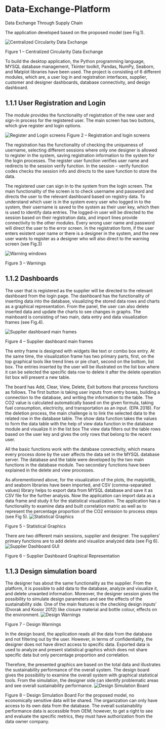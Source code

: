 # Data-Exchange-Platform
Data Exchange Through Supply Chain 

The application developed based on the proposed model (see Fig.1).

![Centralized Circularity Data Exchange](https://github.com/csafarli/Data-Exchange-Platform/blob/master/.idea/Picture%201.png)

Figure 1 – Centralized Circularity Data Exchange
 
To build the desktop application, the Python programming language, MYSQL database management, Tkinter toolkit, Pandas, NumPy, Seaborn, and Matplot libraries have been used. The project is consisting of 6 different modules, which are, a user log in and registration interfaces, supplier, customer and designer dashboards, database connectivity, and design dashboard.

## 1.1.1 User Registration and Login
The module provides the functionality of registration of the new user and sign-in process for the registered user. The main screen has two buttons, which give register and login options.

![Register and Login screens](https://github.com/csafarli/Data-Exchange-Platform/blob/master/.idea/login%20register.png)
Figure 2 – Registration and login screens
   
The registration has the functionality of checking the uniqueness of username, selecting different sessions where only one designer is allowed to register in the system, saving registration information to the system for the login processes.
The register user function verifies user name and redirects to the session verify function.
In the session – verify function codes checks the session info and directs to the save function
to store the data.

The registered user can sign in to the system from the login screen. The main functionality of the screen is to check username and password and directs the user to the relevant dashboard based on registry data.
To understand which user is in the system every user who logged in to the system, their username is saved to the system as their user key, which then is used to identify data entries.
The logged-in user will be directed to the session based on their registration data, and import lines provide connectivity to the other modules.
Every wrong user name and password will direct the user to the error screen. In the registration form, if the user enters existent user name or there is a designer in the system, and the new user wants to register as a designer who will also direct to the warning screen (see Fig.3)

![Warning windows](https://github.com/csafarli/Data-Exchange-Platform/blob/master/.idea/warnings.png)
  
Figure 3 – Warnings

## 1.1.2 Dashboards
The user that is registered as the supplier will be directed to the relevant dashboard from the
login page. The dashboard has the functionality of inserting data into the database, visualizing the stored data rows and charts as a graphical representation. From the panel, the user can also delete inserted data and update the charts to see changes in graphs.
The mainboard is consisting of two main, data entry and data visualization frames (see Fig.4).

![Supplier dashboard main frames](https://github.com/csafarli/Data-Exchange-Platform/blob/master/.idea/Picture%209.png)
 
 Figure 4 – Supplier dashboard main frames

The entry frame is designed with widgets like text or combo box entry. At the same time, the visualization frame has two primary parts, first, on the top graphical tools like trend lines or pie chart, second on the bottom, list box.
The entries inserted by the user will be illustrated on the list box where it can be selected the specific data row to delete it after the delete operation list box will present a new table.

The board has Add, Clear, View, Delete, Exit buttons that process functions as follows.
The first button is taking user inputs from entry boxes, building a connection to the database, and writing the information to the table. The CO2 value is calculated automatically based on the given formula, taking fuel consumption, electricity, and transportation as an input. (EPA 2018).
For the deletion process, the main challenge is to link the selected data to the related row in the database table.
The show data function takes the values to form the data table with the help of view data function in the database module and visualize it in the list box
The view data filters out the table rows based on the user key and gives the only rows that belong to the recent user.
  
All the basic functions work with the database connectivity, which means every process done by the user affects the data set in the MYSQL database server. The database and the table were developed by the two main functions in the database module. Two secondary functions have been explained in the delete and view processes.

As aforementioned above, for the visualization of the plots, the matplotlib, and seaborn libraries have been imported, and CSV (comma-separated values) library helps to export data from MYSQL database and save it as CSV file for the further analysis.
Now the application can import data as a data frame and study it for the statistical visualization.
The application has a functionality to examine data and built correlation matric as well as to represent the percentage proportion of the CO2 emission to process steps (see Fig 5).
![Statistical Graphics](https://github.com/csafarli/Data-Exchange-Platform/blob/master/.idea/Picture%2010.png)

 Figure 5 – Statistical Graphics

There are two different main sessions, supplier and designer. The suppliers’ primary functions are to add delete and visualize analyzed data (see Fig 6).
![Supplier Dashboard GUI](https://github.com/csafarli/Data-Exchange-Platform/blob/master/.idea/Picture%2011.png)

 Figure 6 – Supplier Dashboard Graphical Representation

## 1.1.3 Design simulation board
The designer has about the same functionality as the supplier. From the platform, it is possible to add data to the database, analyze and visualize it, and delete unwanted information. Moreover, the designer session gives the possibility to simulate design parameters and see the effects of the sustainability side.
One of the main features is the checking design inputs’ (Dvorak and Kosior 2012) like closure material and bottle colour, effects on the environment.
![Design Warnings](https://github.com/csafarli/Data-Exchange-Platform/blob/master/.idea/Picture%2011.png)

 Figure 7 – Design Warnings

In the design board, the application reads all the data from the database and not filtering out by the user. However, in terms of confidentiality, the designer does not have direct access to specific data. Exported data is used to analyze and present statistical graphics which does not share specific data but only percentage proportion and correlation.

Therefore, the presented graphics are based on the total data and illustrates the sustainability performance of the overall system.
The design board gives the possibility to examine the overall system with graphical statistical tools. From the simulation, the designer side can identify problematic areas and see overall sustainability performance.
![Design Simulation Board](https://github.com/csafarli/Data-Exchange-Platform/blob/master/.idea/Picture%2013.png)

 Figure 8 – Design Simulation Board
For the proposed model, no economically sensitive data will be shared. The organization can only have access to its own data from the database. The overall sustainability performance data is accessible from OEM; however, to get a right to see and evaluate the specific metrics, they must have authorization from the data owner company.
 
